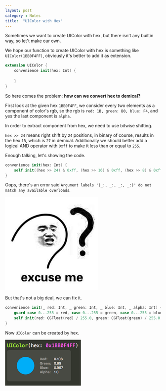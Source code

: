 ```yaml
---
layout: post
category : Notes
title:  "UIColor with Hex"
---
```


Sometimes we want to create UIColor with hex, but there isn't any builtin way, so let't make our own.

We hope our function to create UIColor with hex is something like `UIColor(1BB0F4FF)`, obviously it's better to add it as extension.

```swift
extension UIColor {
    convenience init(hex: Int) {
        
    }
}
```

So here comes the problem: **how can we convert hex to demical?**

First look at the given hex `1BB0F4FF`, we consider every two elements as a component of color's rgb, so the rgb is `red: 1B, green: B0, blue: F4`, and yes the last component is `alpha`.

In order to extract component from hex, we need to use bitwise shifting.

`hex >> 24` means right shift by `24` positions, in binary of course, results in the hex `1B`, which is `27` in demical. Additionally we should better add a logical AND operator with `0xff` to make it less than or equal to `255`.

Enough talking, let's showing the code.

```swift
convenience init(hex: Int) {
	self.init((hex >> 24) & 0xff, (hex >> 16) & 0xff, (hex >> 8) & 0xff, hex & 0xff)
}
```

Oops, there's an error said `Argument labels '(_:, _:, _:, _:)' do not match any available overloads`. 

![](/assets/images/excuseme.jpg)

But that's not a big deal, we can fix it.

```swift
convenience init(_ red: Int, _ green: Int, _ blue: Int, _ alpha: Int) {
	guard case 0...255 = red, case 0...255 = green, case 0...255 = blue, case 0...255 = alpha else { fatalError("invalid color value") }
	self.init(red: CGFloat(red) / 255.0, green: CGFloat(green) / 255.0, blue: CGFloat(blue) / 255.0, alpha: CGFloat(alpha) / 255.0)
}
```

Now `UIColor` can be created by hex.

![](/assets/images/UIColorHex.png)
